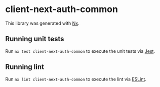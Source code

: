 # client-next-auth-common

This library was generated with [Nx](https://nx.dev).

## Running unit tests

Run `nx test client-next-auth-common` to execute the unit tests via [Jest](https://jestjs.io).

## Running lint

Run `nx lint client-next-auth-common` to execute the lint via [ESLint](https://eslint.org/).
